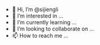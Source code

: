 - 👋 Hi, I’m @sijiengli
- 👀 I’m interested in ...
- 🌱 I’m currently learning ...
- 💞️ I’m looking to collaborate on ...
- 📫 How to reach me ...

<!---
sijiengli/sijiengli is a ✨ special ✨ repository because its `README.md` (this file) appears on your GitHub profile.
You can click the Preview link to take a look at your changes.
--->

